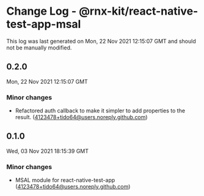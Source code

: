 # Change Log - @rnx-kit/react-native-test-app-msal

This log was last generated on Mon, 22 Nov 2021 12:15:07 GMT and should not be manually modified.

<!-- Start content -->

## 0.2.0

Mon, 22 Nov 2021 12:15:07 GMT

### Minor changes

- Refactored auth callback to make it simpler to add properties to the result. (4123478+tido64@users.noreply.github.com)

## 0.1.0

Wed, 03 Nov 2021 18:15:39 GMT

### Minor changes

- MSAL module for react-native-test-app (4123478+tido64@users.noreply.github.com)
